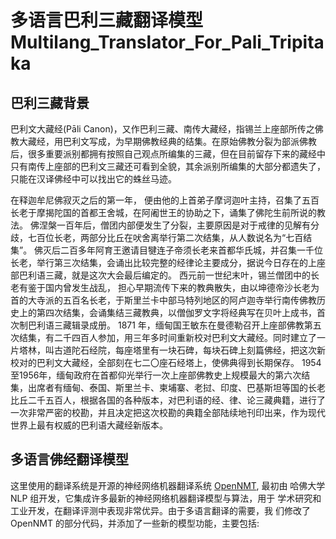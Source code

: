 # 多语言巴利三藏翻译模型 Multilang_Translator_For_Pali_Tripitaka

## 巴利三藏背景
巴利文大藏经(Pāli Canon)，又作巴利三藏、南传大藏经，指锡兰上座部所传之佛教大藏经，用巴利文写成，为早期佛教经典的结集。在原始佛教分裂为部派佛教后，很多重要派别都拥有按照自己观点所编集的三藏，但在目前留存下来的藏经中只有南传上座部的巴利文三藏还可看到全貌，其余派别所编集的大部分都遗失了，只能在汉译佛经中可以找出它的蛛丝马迹。

在释迦牟尼佛寂灭之后的第一年， 便由他的上首弟子摩诃迦叶主持，召集了五百长老于摩揭陀国的首都王舍城，在阿阇世王的协助之下，诵集了佛陀生前所说的教法。
佛涅槃一百年后，僧团内部便发生了分裂，主要原因是对于戒律的见解有分歧，七百位长老，两部分比丘在吠舍离举行第二次结集，从人数说名为“七百结集”。
佛灭后二百多年阿育王邀请目犍连子帝须长老来首都华氏城，并召集一千位长老，举行第三次结集，会诵出比较完整的经律论主要成分，据说今日存在的上座部巴利语三藏，就是这次大会最后编定的。
西元前一世纪末叶，锡兰僧团中的长老有鉴于国内曾发生战乱， 担心早期流传下来的教典散失，由以坤德帝沙长老为首的大寺派的五百名长老，于斯里兰卡中部马特列地区的阿卢迦寺举行南传佛教历史上的第四次结集，会诵集结三藏教典，以僧伽罗文字将经典写在贝叶上成书，首次制巴利语三藏辑录成册。
1871 年，缅甸国王敏东在曼德勒召开上座部佛教第五次结集，有二千四百人参加，用三年多时间重新校对巴利文大藏经。同时建立了一片塔林，叫古道陀石经院，每座塔里有一块石碑，每块石碑上刻篇佛经，把这次新校对的巴利文大藏经，全部刻在七二〇座石经塔上，使佛典得到长期保存。
1954至1956年，缅甸政府在首都仰光举行一次上座部佛教史上规模最大的第六次结集，出席者有缅甸、泰国、斯里兰卡、柬埔寨、老挝、印度、巴基斯坦等国的长老比丘二千五百人，根据各国的各种版本，对巴利语的经、律、论三藏典籍，进行了一次非常严密的校勘，并且决定把这次校勘的典籍全部陆续地刊印出来，作为现代世界上最有权威的巴利语大藏经新版本。



## 多语言佛经翻译模型
这里使用的翻译系统是开源的神经网络机器翻译系统 [OpenNMT](http://opennmt.net/), 最初由 哈佛大学 NLP 组开发，它集成许多最新的神经网络机器翻译模型与算法，用于 学术研究和工业开发，在翻译评测中表现非常优异。由于多语言翻译的需要，我 们修改了 OpenNMT 的部分代码，并添加了一些新的模型功能，主要包括:
